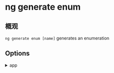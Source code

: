 <!-- Links in /docs/documentation should NOT have `.md` at the end, because they end up in our wiki at release. -->

# ng generate enum

## 概观

`ng generate enum [name]` generates an enumeration

## Options

<details>
  <summary>app</summary>
  <p>
    <code>--app</code> (aliases: <code>-a</code>) <em>default value: 1st app</em>
  </p>
  <p>
    Specifies app name to use.
  </p>
</details>
